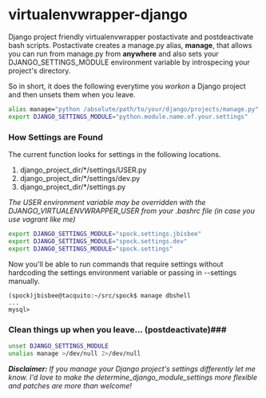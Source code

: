 # virtualenvwrapper-django #

Django project friendly virtualenvwrapper postactivate and postdeactivate bash scripts.  Postactivate creates a manage.py alias, **manage**, that allows you can run from manage.py from **anywhere** and also sets your DJANGO\_SETTINGS\_MODULE environment variable by introspecing your project's directory.

So in short, it does the following everytime you *workon* a Django project and then unsets them when you leave.

```bash
alias manage="python /absolute/path/to/your/django/projects/manage.py"
export DJANGO_SETTINGS_MODULE="python.module.name.of.your.settings"
```

### How Settings are Found ###

The current function looks for settings in the following locations. 

1. django\_project\_dir/\*/settings/USER.py
2. django\_project\_dir/\*/settings/dev.py
3. django\_project\_dir/\*/settings.py

*The USER environment variable may be overridden with the DJANGO_VIRTUALENVWRAPPER_USER from your .bashrc file (in case you use vagrant like me)*

```bash
export DJANGO_SETTINGS_MODULE="spock.settings.jbisbee"
export DJANGO_SETTINGS_MODULE="spock.settings.dev"
export DJANGO_SETTINGS_MODULE="spock.settings"
```

Now you'll be able to run commands that require settings without hardcoding the settings environment variable or passing in --settings manually. 

```console
(spock)jbisbee@tacquito:~/src/spock$ manage dbshell
...
mysql>
```

### Clean things up when you leave... (postdeactivate)###

```bash
unset DJANGO_SETTINGS_MODULE
unalias manage >/dev/null 2>/dev/null
```

*__Disclaimer:__ If you manage your Django project's settings differently let me know. I'd love to make the determine_django_module_settings more flexible and patches are more than welcome!*
